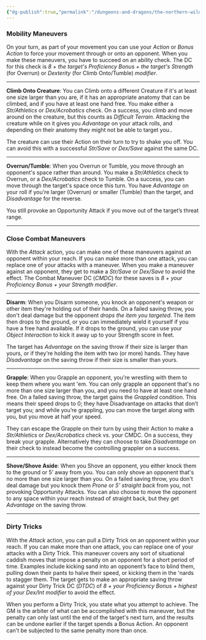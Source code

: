 ```yaml
---
{"dg-publish":true,"permalink":"/dungeons-and-dragons/the-northern-wilds/players/reference-material/combat-maneuvers/","tags":["TTRPG/Campaigns/Northern-Wilds","SRD"]}
---
```


### Mobility Maneuvers
On your turn, as part of your movement you can use your *Action* or *Bonus Action* to force your movement through or onto an opponent. When you make these maneuvers, you have to succeed on an ability check. The DC for this check is *8 + the target's Proficiency Bonus + the target's Strength* (for Overrun) or *Dexterity* (for Climb Onto/Tumble) *modifier*.

---

**Climb Onto Creature**: You can Climb onto a different Creature if it's at least one size larger than you are, if it has an appropriate anatomy that can be climbed, and if you have at least one hand free. You make either a *Str/Athletics* or *Dex/Acrobatics* check. On a success, you climb and move around on the creature, but this counts as *Difficult Terrain*. Attacking the creature while on it gives you *Advantage* on your attack rolls, and depending on their anatomy they might not be able to target you..

The creature can use their Action on their turn to try to shake you off. You can avoid this with a successful *Str/Save* or *Dex/Save* against the same DC.

---

**Overrun/Tumble**: When you Overrun or Tumble, you move through an opponent's space rather than around. You make a *Str/Athletics* check to Overrun, or a *Dex/Acrobatics* check to Tumble. On a success, you can move through the target's space once this turn. You have *Advantage* on your roll if you're larger (Overrun) or smaller (Tumble) than the target, and *Disadvantage* for the reverse.

You still provoke an Opportunity Attack if you move out of the target’s threat range.

---

### Close Combat Maneuvers
With the *Attack* action, you can make one of these maneuvers against an opponent within your reach. If you can make more than one attack, you can replace one of your attacks with a maneuver. When you make a maneuver against an opponent, they get to make a *Str/Save* or *Dex/Save* to avoid the effect. The Combat Maneuver DC (*CMDC*) for these saves is *8 + your Proficiency Bonus + your Strength modifier*.

---

**Disarm**: When you Disarm someone, you knock an opponent's weapon or other item they're holding out of their hands. On a failed saving throw, you don't deal damage but the opponent *drops the item you targeted*. The item then drops to the ground, or you can immediately wield it yourself if you have a free hand available. If it drops to the ground, you can use your *Object Interaction* to kick it away up to your Strength score in feet. 

The target has *Advantage* on the saving throw if their size is larger than yours, or if they're holding the item with two (or more) hands. They have *Disadvantage* on the saving throw if their size is smaller than yours.

---

**Grapple**: When you Grapple an opponent, you're wrestling with them to keep them where you want 'em. You can only grapple an opponent that's no more than one size larger than you, and you need to have at least one hand free. On a failed saving throw, the target gains the *Grappled* condition. This means their speed drops to 0; they have Disadvantage on attacks that don’t target you; and while you’re grappling, you can move the target along with you, but you move at half your speed.

They can escape the Grapple on their turn by using their Action to make a *Str/Athletics* or *Dex/Acrobatics* check vs. your CMDC. On a success, they break your grapple. Alternatively they can choose to take *Disadvantage* on their check to instead become the controlling grappler on a success. 

---

**Shove/Shove Aside**: When you Shove an opponent, you either knock them to the ground or 5’ away from you. You can only shove an opponent that's no more than one size larger than you. On a failed saving throw, you don't deal damage but you knock them *Prone* or *5’ straight back* from you, not provoking Opportunity Attacks. You can also choose to move the opponent to any space within your reach instead of straight back, but they get *Advantage* on the saving throw.

---
### Dirty Tricks

With the *Attack* action, you can pull a Dirty Trick on an opponent within your reach. If you can make more than one attack, you can replace one of your attacks with a Dirty Trick. This maneuver covers any sort of situational caddish moves that impose a penalty on an opponent for a short period of time. Examples include kicking sand into an opponent’s face to blind them, pulling down their pants to halve their speed, or kicking them in the 'nards to stagger them. The target gets to make an appropriate saving throw against your Dirty Trick DC (*DTDC*) of *8 + your Proficiency Bonus + highest of your Dex/Int modifier* to avoid the effect. 

When you perform a Dirty Trick, you state what you attempt to achieve. The GM is the arbiter of what can be accomplished with this maneuver, but the penalty can only last until the end of the target's next turn, and the results can be undone earlier if the target spends a Bonus Action. An opponent can't be subjected to the same penalty more than once.